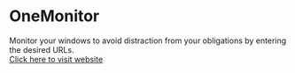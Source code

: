 # OneMonitor

Monitor your windows to avoid distraction from your obligations by entering the desired URLs.  
[Click here to visit website](https://jlcraftsman.github.io/onemonitor)
